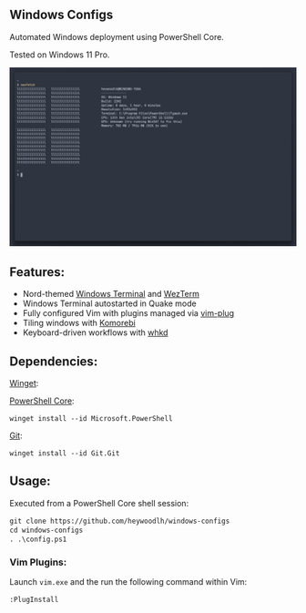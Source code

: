 ## Windows Configs

Automated Windows deployment using PowerShell Core.

Tested on Windows 11 Pro.

![screenshot](./screenshot.png)

## Features:

- Nord-themed [Windows Terminal](https://github.com/microsoft/terminal) and [WezTerm](https://github.com/wez/wezterm)
- Windows Terminal autostarted in Quake mode
- Fully configured Vim with plugins managed via [vim-plug](https://github.com/junegunn/vim-plug)
- Tiling windows with [Komorebi](https://github.com/LGUG2Z/komorebi)
- Keyboard-driven workflows with [whkd](https://github.com/LGUG2Z/whkd)

## Dependencies:

[Winget](https://github.com/microsoft/winget-cli):

[PowerShell Core](https://github.com/PowerShell/PowerShell):

```
winget install --id Microsoft.PowerShell
```

[Git](https://git-scm.com/):

```
winget install --id Git.Git
```

## Usage:

Executed from a PowerShell Core shell session:

```
git clone https://github.com/heywoodlh/windows-configs
cd windows-configs
. .\config.ps1
```

### Vim Plugins:

Launch `vim.exe` and the run the following command within Vim:

```
:PlugInstall
```
